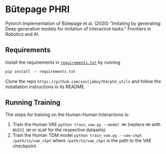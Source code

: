 # Bütepage PHRI

Pytorch Implementation of Bütepage et al. (2020) "Imitating by generating: Deep generative models for imitation of interactive tasks." Frontiers in Robotics and AI.

## Requirements

Install the requirements in [`requirements.txt`](requirements.txt) by running

```bash
pip install -r requirements.txt
```

Clone the repo `https://github.com/souljaboy764/phd_utils` and follow the installation instructions in its README.

## Running Training

The steps for training on the Human-Human Interactions is:

1. Train the Human VAE `python train_vae.py --model HH` (replace `HH` with `NUISI_HH` or `ALAP` for the respective datasets)
2. Train the Human TDM model `python train_vae.py --vae-ckpt /path/to/vae_ckpt` where `/path/to/vae_ckpt` is the path to the VAE checkpoint.
